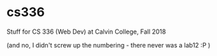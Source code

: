 # cs336
Stuff for CS 336 (Web Dev) at Calvin College, Fall 2018

(and no, I didn't screw up the numbering - there never was a lab12 :P 
)